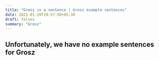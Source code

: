 ```yaml
---
title: "Grosz in a sentence | Grosz example sentences"
date: 2021-01-20T19:57:50+05:30
draft: falses
summary: "Grosz"
---
```

## Unfortunately, we have no example sentences for Grosz                 
